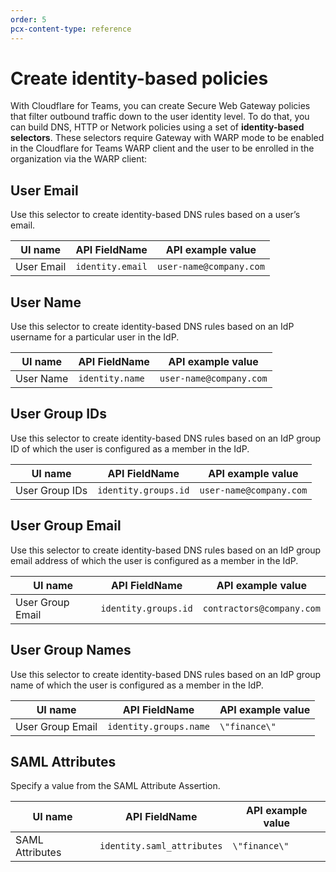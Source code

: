 ```yaml
---
order: 5
pcx-content-type: reference
---
```


# Create identity-based policies

With Cloudflare for Teams, you can create Secure Web Gateway policies that filter outbound traffic down to the user identity level. To do that, you can build DNS, HTTP or Network policies using a set of **identity-based selectors**. These selectors require Gateway with WARP mode to be enabled in the Cloudflare for Teams WARP client and the user to be enrolled in the organization via the WARP client:

## User Email

Use this selector to create identity-based DNS rules based on a user’s email.

| UI name | API FieldName | API example value |
| -- | -- | -- |
| User Email | `identity.email` | `user-name@company.com` |

## User Name

Use this selector to create identity-based DNS rules based on an IdP username for a particular user in the IdP.

| UI name | API FieldName | API example value |
| -- | -- | -- |
| User Name | `identity.name` | `user-name@company.com` |

## User Group IDs

Use this selector to create identity-based DNS rules based on an IdP group ID of which the user is configured as a member in the IdP.

| UI name | API FieldName | API example value |
| -- | -- | -- |
| User Group IDs | `identity.groups.id` | `user-name@company.com` |

## User Group Email

Use this selector to create identity-based DNS rules based on an IdP group email address of which the user is configured as a member in the IdP.

| UI name | API FieldName | API example value |
| -- | -- | -- |
| User Group Email | `identity.groups.id` | `contractors@company.com` |

## User Group Names

Use this selector to create identity-based DNS rules based on an IdP group name of which the user is configured as a member in the IdP.

| UI name | API FieldName | API example value |
| -- | -- | -- |
| User Group Email | `identity.groups.name` | `\"finance\"` |

## SAML Attributes

Specify a value from the SAML Attribute Assertion.

| UI name | API FieldName | API example value |
| -- | -- | -- |
| SAML Attributes | `identity.saml_attributes` | `\"finance\"` |